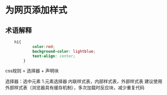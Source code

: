 # 为网页添加样式
## 术语解释
```css
    h1{
            color:red;
            background-color: lightblue;
            text-align: center;
        }
```

css规则 = 选择器 + 声明块

选择器：选中元素
1.元素选择器
内联样式表，内部样式表，外部样式表
建议使用外部样式表（浏览器具有缓存机制），多次加载时反应块，减少重复代码
